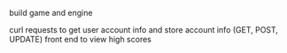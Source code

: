 build game and engine






curl requests to get user account info and store account info (GET, POST, UPDATE)
front end to view high scores 
